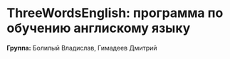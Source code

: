 ThreeWordsEnglish: программа по обучению англискому языку
========================
**Группа:** Болилый Владислав, Гимадеев Дмитрий
